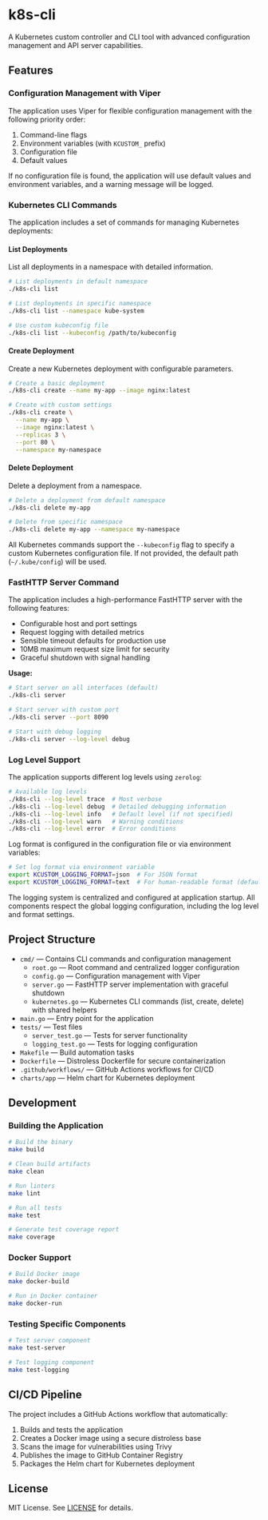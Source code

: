 # k8s-cli

A Kubernetes custom controller and CLI tool with advanced configuration management and API server capabilities.

## Features

### Configuration Management with Viper

The application uses Viper for flexible configuration management with the following priority order:

1. Command-line flags
2. Environment variables (with `KCUSTOM_` prefix)
3. Configuration file
4. Default values

If no configuration file is found, the application will use default values and environment variables, and a warning message will be logged.

### Kubernetes CLI Commands

The application includes a set of commands for managing Kubernetes deployments:

#### List Deployments

List all deployments in a namespace with detailed information.

```sh
# List deployments in default namespace
./k8s-cli list

# List deployments in specific namespace
./k8s-cli list --namespace kube-system

# Use custom kubeconfig file
./k8s-cli list --kubeconfig /path/to/kubeconfig
```

#### Create Deployment

Create a new Kubernetes deployment with configurable parameters.

```sh
# Create a basic deployment
./k8s-cli create --name my-app --image nginx:latest

# Create with custom settings
./k8s-cli create \
  --name my-app \
  --image nginx:latest \
  --replicas 3 \
  --port 80 \
  --namespace my-namespace
```

#### Delete Deployment

Delete a deployment from a namespace.

```sh
# Delete a deployment from default namespace
./k8s-cli delete my-app

# Delete from specific namespace
./k8s-cli delete my-app --namespace my-namespace
```

All Kubernetes commands support the `--kubeconfig` flag to specify a custom Kubernetes configuration file. If not provided, the default path (`~/.kube/config`) will be used.

### FastHTTP Server Command

The application includes a high-performance FastHTTP server with the following features:

- Configurable host and port settings
- Request logging with detailed metrics
- Sensible timeout defaults for production use
- 10MB maximum request size limit for security
- Graceful shutdown with signal handling

**Usage:**
```sh
# Start server on all interfaces (default)
./k8s-cli server

# Start server with custom port
./k8s-cli server --port 8090

# Start with debug logging
./k8s-cli server --log-level debug
```

### Log Level Support

The application supports different log levels using `zerolog`:

```sh
# Available log levels
./k8s-cli --log-level trace  # Most verbose
./k8s-cli --log-level debug  # Detailed debugging information
./k8s-cli --log-level info   # Default level (if not specified)
./k8s-cli --log-level warn   # Warning conditions
./k8s-cli --log-level error  # Error conditions
```

Log format is configured in the configuration file or via environment variables:

```sh
# Set log format via environment variable
export KCUSTOM_LOGGING_FORMAT=json  # For JSON format
export KCUSTOM_LOGGING_FORMAT=text  # For human-readable format (default)
```

The logging system is centralized and configured at application startup. All components respect the global logging configuration, including the log level and format settings.

## Project Structure

- `cmd/` — Contains CLI commands and configuration management
  - `root.go` — Root command and centralized logger configuration
  - `config.go` — Configuration management with Viper
  - `server.go` — FastHTTP server implementation with graceful shutdown
  - `kubernetes.go` — Kubernetes CLI commands (list, create, delete) with shared helpers
- `main.go` — Entry point for the application
- `tests/` — Test files
  - `server_test.go` — Tests for server functionality
  - `logging_test.go` — Tests for logging configuration
- `Makefile` — Build automation tasks
- `Dockerfile` — Distroless Dockerfile for secure containerization
- `.github/workflows/` — GitHub Actions workflows for CI/CD
- `charts/app` — Helm chart for Kubernetes deployment

## Development

### Building the Application

```sh
# Build the binary
make build

# Clean build artifacts
make clean

# Run linters
make lint

# Run all tests
make test

# Generate test coverage report
make coverage
```

### Docker Support

```sh
# Build Docker image
make docker-build

# Run in Docker container
make docker-run
```

### Testing Specific Components

```sh
# Test server component
make test-server

# Test logging component
make test-logging
```

## CI/CD Pipeline

The project includes a GitHub Actions workflow that automatically:

1. Builds and tests the application
2. Creates a Docker image using a secure distroless base
3. Scans the image for vulnerabilities using Trivy
4. Publishes the image to GitHub Container Registry
5. Packages the Helm chart for Kubernetes deployment

## License

MIT License. See [LICENSE](LICENSE) for details.
